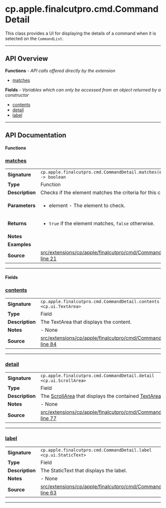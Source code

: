 # cp.apple.finalcutpro.cmd.CommandDetail

This class provides a UI for displaying the details of a command when it is selected on the `CommandList`.

---

## API Overview
**Functions** - _API calls offered directly by the extension_
 * [matches](#matches)

**Fields** - _Variables which can only be accessed from an object returned by a constructor_
 * [contents](#contents)
 * [detail](#detail)
 * [label](#label)


---

## API Documentation

#### Functions


### [matches](#matches)

|                                             |                                                                                     |
| --------------------------------------------|-------------------------------------------------------------------------------------|
| **Signature**                               | `cp.apple.finalcutpro.cmd.CommandDetail.matches(element) -> boolean`                                                                    |
| **Type**                                    | Function                                                                     |
| **Description**                             | Checks if the element matches the criteria for this class.                                                                     |
| **Parameters**                              | <ul><li>element - The element to check.</li></ul> |
| **Returns**                                 | <ul><li>`true` if the element matches, `false` otherwise.</li></ul>          |
| **Notes**                                   | <ul></ul> |
| **Examples**                                | <ul></ul> |
| **Source**                                  | [src/extensions/cp/apple/finalcutpro/cmd/CommandDetail.lua line 21](https://github.com/CommandPost/CommandPost/blob/develop/src/extensions/cp/apple/finalcutpro/cmd/CommandDetail.lua#L21) |

---

#### Fields


### [contents](#contents)

|                                             |                                                                                     |
| --------------------------------------------|-------------------------------------------------------------------------------------|
| **Signature**                               | `cp.apple.finalcutpro.cmd.CommandDetail.contents <cp.ui.TextArea>`                                                                    |
| **Type**                                    | Field                                                                     |
| **Description**                             | The TextArea that displays the content.                                                                     |
| **Notes**                                   | - None |
| **Source**                                  | [src/extensions/cp/apple/finalcutpro/cmd/CommandDetail.lua line 84](https://github.com/CommandPost/CommandPost/blob/develop/src/extensions/cp/apple/finalcutpro/cmd/CommandDetail.lua#L84) |

---


### [detail](#detail)

|                                             |                                                                                     |
| --------------------------------------------|-------------------------------------------------------------------------------------|
| **Signature**                               | `cp.apple.finalcutpro.cmd.CommandDetail.detail <cp.ui.ScrollArea>`                                                                    |
| **Type**                                    | Field                                                                     |
| **Description**                             | The [ScrollArea](cp.ui.ScrollArea.md) that displays the contained [TextArea](cp.ui.TextArea.md).                                                                     |
| **Notes**                                   | - None |
| **Source**                                  | [src/extensions/cp/apple/finalcutpro/cmd/CommandDetail.lua line 77](https://github.com/CommandPost/CommandPost/blob/develop/src/extensions/cp/apple/finalcutpro/cmd/CommandDetail.lua#L77) |

---


### [label](#label)

|                                             |                                                                                     |
| --------------------------------------------|-------------------------------------------------------------------------------------|
| **Signature**                               | `cp.apple.finalcutpro.cmd.CommandDetail.label <cp.ui.StaticText>`                                                                    |
| **Type**                                    | Field                                                                     |
| **Description**                             | The StaticText that displays the label.                                                                     |
| **Notes**                                   | - None |
| **Source**                                  | [src/extensions/cp/apple/finalcutpro/cmd/CommandDetail.lua line 63](https://github.com/CommandPost/CommandPost/blob/develop/src/extensions/cp/apple/finalcutpro/cmd/CommandDetail.lua#L63) |

---

